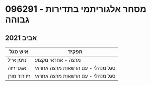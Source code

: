 # 096291 - מסחר אלגוריתמי בתדירות גבוהה

## אביב 2021

| איש סגל | תפקיד |
| ---- | ---- |
| נוימן אייל | מרצה - אחראי מקצוע |
| אגסי זיוה | סגל מנהלי - עם הרשאות מרצה אחראי |
| זיו דוד מורן | סגל מנהלי - עם הרשאות מרצה אחראי |

